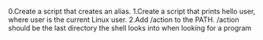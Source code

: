 0.Create a script that creates an alias.
1.Create a script that prints hello user, where user is the current Linux user.
2.Add /action to the PATH. /action should be the last directory the shell looks into when looking for a program
